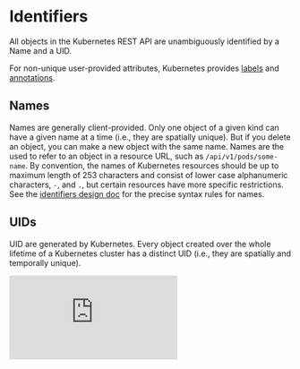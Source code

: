 <!-- BEGIN MUNGE: UNVERSIONED_WARNING -->


<!-- END MUNGE: UNVERSIONED_WARNING -->
# Identifiers
All objects in the Kubernetes REST API are unambiguously identified by a Name and a UID.

For non-unique user-provided attributes, Kubernetes provides [labels](labels.md) and [annotations](annotations.md).

## Names
Names are generally client-provided.  Only one object of a given kind can have a given name at a time (i.e., they are spatially unique).  But if you delete an object, you can make a new object with the same name.  Names are the used to refer to an object in a resource URL, such as `/api/v1/pods/some-name`.   By convention, the names of Kubernetes resources should be up to maximum length of 253 characters and consist of lower case alphanumeric characters, `-`, and `.`, but certain resources have more specific restrictions.  See the [identifiers design doc](../design/identifiers.md) for the precise syntax rules for names.

## UIDs
UID are generated by Kubernetes.  Every object created over the whole lifetime of a Kubernetes cluster has a distinct UID (i.e., they are spatially and temporally unique).


<!-- BEGIN MUNGE: GENERATED_ANALYTICS -->
[![Analytics](https://kubernetes-site.appspot.com/UA-36037335-10/GitHub/docs/user-guide/identifiers.md?pixel)]()
<!-- END MUNGE: GENERATED_ANALYTICS -->
